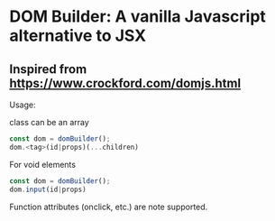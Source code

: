 # DOM Builder: A vanilla Javascript alternative to JSX

## Inspired from https://www.crockford.com/domjs.html

Usage:

class can be an array

```javascript
const dom = domBuilder();
dom.<tag>(id|props)(...children)
```
For void elements
```javascript
const dom = domBuilder();
dom.input(id|props)
```

Function attributes (onclick, etc.) are note supported.
